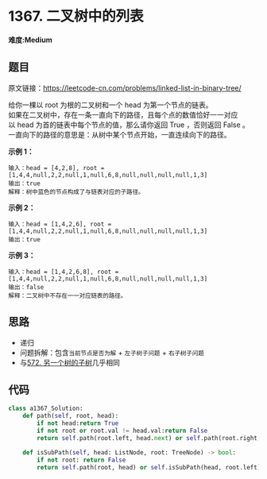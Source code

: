 # 1367. 二叉树中的列表
**难度:Medium**
## 题目
原文链接：https://leetcode-cn.com/problems/linked-list-in-binary-tree/

给你一棵以 root 为根的二叉树和一个 head 为第一个节点的链表。  
如果在二叉树中，存在一条一直向下的路径，且每个点的数值恰好一一对应以 head 为首的链表中每个节点的值，那么请你返回 True ，否则返回 False 。  
一直向下的路径的意思是：从树中某个节点开始，一直连续向下的路径。

**示例 1：**
```
输入：head = [4,2,8], root = [1,4,4,null,2,2,null,1,null,6,8,null,null,null,null,1,3]
输出：true
解释：树中蓝色的节点构成了与链表对应的子路径。
```
**示例 2：**
```
输入：head = [1,4,2,6], root = [1,4,4,null,2,2,null,1,null,6,8,null,null,null,null,1,3]
输出：true
```
**示例 3：**
```
输入：head = [1,4,2,6,8], root = [1,4,4,null,2,2,null,1,null,6,8,null,null,null,null,1,3]
输出：false
解释：二叉树中不存在一一对应链表的路径。
```

## 思路
* 递归
* 问题拆解：包含`当前节点是否为解` + `左子树子问题` + `右子树子问题`
* 与[572. 另一个树的子树](https://github.com/czzbb/leetcode-python/blob/master/code/0572-%E5%8F%A6%E4%B8%80%E4%B8%AA%E6%95%B0%E7%9A%84%E5%AD%90%E6%A0%91.md)几乎相同

## 代码
```python
class a1367_Solution:
    def path(self, root, head):
        if not head:return True
        if not root or root.val != head.val:return False
        return self.path(root.left, head.next) or self.path(root.right, head.next)

    def isSubPath(self, head: ListNode, root: TreeNode) -> bool:
        if not root: return False
        return self.path(root, head) or self.isSubPath(head, root.left) or self.isSubPath(head, root.right)
```
